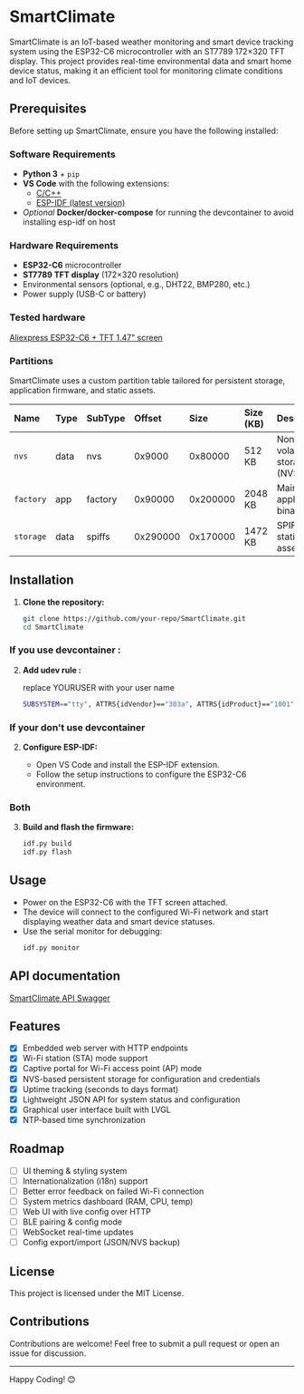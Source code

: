 # SmartClimate

SmartClimate is an IoT-based weather monitoring and smart device tracking system using the ESP32-C6 microcontroller with an ST7789 172×320 TFT display. This project provides real-time environmental data and smart home device status, making it an efficient tool for monitoring climate conditions and IoT devices.

## Prerequisites

Before setting up SmartClimate, ensure you have the following installed:

### Software Requirements

- **Python 3** + `pip`
- **VS Code** with the following extensions:
  - [C/C++](https://marketplace.visualstudio.com/items?itemName=ms-vscode.cpptools)
  - [ESP-IDF (latest version)](https://marketplace.visualstudio.com/items?itemName=espressif.esp-idf-extension)
- _Optional_ **Docker/docker-compose** for running the devcontainer to avoid installing esp-idf on host

### Hardware Requirements

- **ESP32-C6** microcontroller
- **ST7789 TFT display** (172×320 resolution)
- Environmental sensors (optional, e.g., DHT22, BMP280, etc.)
- Power supply (USB-C or battery)

### Tested hardware

[Aliexpress ESP32-C6 + TFT 1.47" screen](https://fr.aliexpress.com/item/1005008137447784.html?spm=a2g0o.order_list.order_list_main.16.35e25e5bMBmZyY&gatewayAdapt=glo2fra)

### Partitions

SmartClimate uses a custom partition table tailored for persistent storage, application firmware, and static assets.

| Name      | Type | SubType | Offset   | Size     | Size (KB) | Description                |
| :-------- | :--- | :------ | :------- | :------- | :-------- | :------------------------- |
| `nvs`     | data | nvs     | 0x9000   | 0x80000  | 512 KB    | Non-volatile storage (NVS) |
| `factory` | app  | factory | 0x90000  | 0x200000 | 2048 KB   | Main application binary    |
| `storage` | data | spiffs  | 0x290000 | 0x170000 | 1472 KB   | SPIFFS for static assets   |

## Installation

1. **Clone the repository:**
   ```sh
   git clone https://github.com/your-repo/SmartClimate.git
   cd SmartClimate
   ```

### If you use devcontainer :

2. **Add udev rule :**

   replace YOURUSER with your user name

   ```sh
   SUBSYSTEM=="tty", ATTRS{idVendor}=="303a", ATTRS{idProduct}=="1001", OWNER="YOURUSER", GROUP="dialout", MODE="0666"
   ```

### If your don't use devcontainer

2. **Configure ESP-IDF:**

   - Open VS Code and install the ESP-IDF extension.
   - Follow the setup instructions to configure the ESP32-C6 environment.

### Both

3. **Build and flash the firmware:**
   ```sh
   idf.py build
   idf.py flash
   ```

## Usage

- Power on the ESP32-C6 with the TFT screen attached.
- The device will connect to the configured Wi-Fi network and start displaying weather data and smart device statuses.
- Use the serial monitor for debugging:
  ```sh
  idf.py monitor
  ```

## API documentation

[SmartClimate API Swagger](./swagger.yml)

## Features

- [x] Embedded web server with HTTP endpoints
- [x] Wi-Fi station (STA) mode support
- [x] Captive portal for Wi-Fi access point (AP) mode
- [x] NVS-based persistent storage for configuration and credentials
- [x] Uptime tracking (seconds to days format)
- [x] Lightweight JSON API for system status and configuration
- [x] Graphical user interface built with LVGL
- [x] NTP-based time synchronization

## Roadmap

- [ ] UI theming & styling system
- [ ] Internationalization (i18n) support
- [ ] Better error feedback on failed Wi-Fi connection
- [ ] System metrics dashboard (RAM, CPU, temp)
- [ ] Web UI with live config over HTTP
- [ ] BLE pairing & config mode
- [ ] WebSocket real-time updates
- [ ] Config export/import (JSON/NVS backup)

## License

This project is licensed under the MIT License.

## Contributions

Contributions are welcome! Feel free to submit a pull request or open an issue for discussion.

---

Happy Coding! 😊
